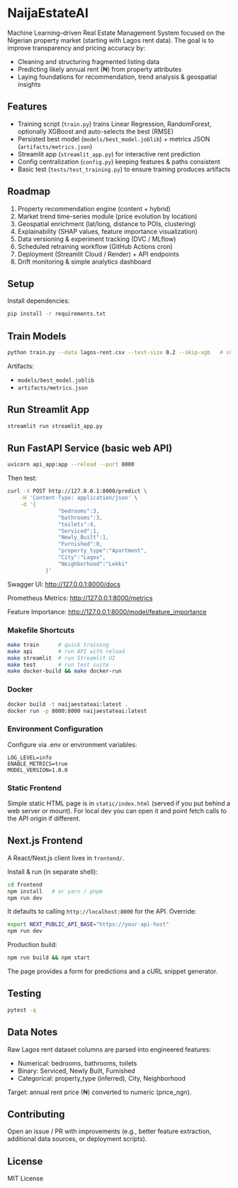 # NaijaEstateAI

Machine Learning–driven Real Estate Management System focused on the Nigerian property market (starting with Lagos rent data). The goal is to improve transparency and pricing accuracy by:

* Cleaning and structuring fragmented listing data
* Predicting likely annual rent (₦) from property attributes
* Laying foundations for recommendation, trend analysis & geospatial insights

## Features
* Training script (`train.py`) trains Linear Regression, RandomForest, optionally XGBoost and auto-selects the best (RMSE)
* Persisted best model (`models/best_model.joblib`) + metrics JSON (`artifacts/metrics.json`)
* Streamlit app (`streamlit_app.py`) for interactive rent prediction
* Config centralization (`config.py`) keeping features & paths consistent
* Basic test (`tests/test_training.py`) to ensure training produces artifacts

## Roadmap
1. Property recommendation engine (content + hybrid)
2. Market trend time-series module (price evolution by location)
3. Geospatial enrichment (lat/long, distance to POIs, clustering)
4. Explainability (SHAP values, feature importance visualization)
5. Data versioning & experiment tracking (DVC / MLflow)
6. Scheduled retraining workflow (GitHub Actions cron)
7. Deployment (Streamlit Cloud / Render) + API endpoints
8. Drift monitoring & simple analytics dashboard

## Setup

Install dependencies:

```bash
pip install -r requirements.txt
```

## Train Models

```bash
python train.py --data lagos-rent.csv --test-size 0.2 --skip-xgb   # skip-xgb if environment lacks xgboost
```

Artifacts:
* `models/best_model.joblib`
* `artifacts/metrics.json`

## Run Streamlit App

```bash
streamlit run streamlit_app.py
```

## Run FastAPI Service (basic web API)

```bash
uvicorn api_app:app --reload --port 8000
```

Then test:

```bash
curl -X POST http://127.0.0.1:8000/predict \
	-H 'Content-Type: application/json' \
	-d '{
				"bedrooms":3,
				"bathrooms":3,
				"toilets":4,
				"Serviced":1,
				"Newly_Built":1,
				"Furnished":0,
				"property_type":"Apartment",
				"City":"Lagos",
				"Neighborhood":"Lekki"
			}'
```

Swagger UI: http://127.0.0.1:8000/docs

Prometheus Metrics: http://127.0.0.1:8000/metrics

Feature Importance: http://127.0.0.1:8000/model/feature_importance


### Makefile Shortcuts
```bash
make train      # quick training
make api        # run API with reload
make streamlit  # run Streamlit UI
make test       # run test suite
make docker-build && make docker-run
```

### Docker
```bash
docker build -t naijaestateai:latest .
docker run -p 8000:8000 naijaestateai:latest
```

### Environment Configuration
Configure via .env or environment variables:
```
LOG_LEVEL=info
ENABLE_METRICS=true
MODEL_VERSION=1.0.0
```

### Static Frontend
Simple static HTML page is in `static/index.html` (served if you put behind a web server or mount). For local dev you can open it and point fetch calls to the API origin if different.

## Next.js Frontend

A React/Next.js client lives in `frontend/`.

Install & run (in separate shell):
```bash
cd frontend
npm install   # or yarn / pnpm
npm run dev
```

It defaults to calling `http://localhost:8000` for the API. Override:
```bash
export NEXT_PUBLIC_API_BASE="https://your-api-host"
npm run dev
```

Production build:
```bash
npm run build && npm start
```

The page provides a form for predictions and a cURL snippet generator.

## Testing

```bash
pytest -q
```

## Data Notes
Raw Lagos rent dataset columns are parsed into engineered features:
* Numerical: bedrooms, bathrooms, toilets
* Binary: Serviced, Newly Built, Furnished
* Categorical: property_type (inferred), City, Neighborhood

Target: annual rent price (₦) converted to numeric (price_ngn).

## Contributing
Open an issue / PR with improvements (e.g., better feature extraction, additional data sources, or deployment scripts).

## License
MIT License
